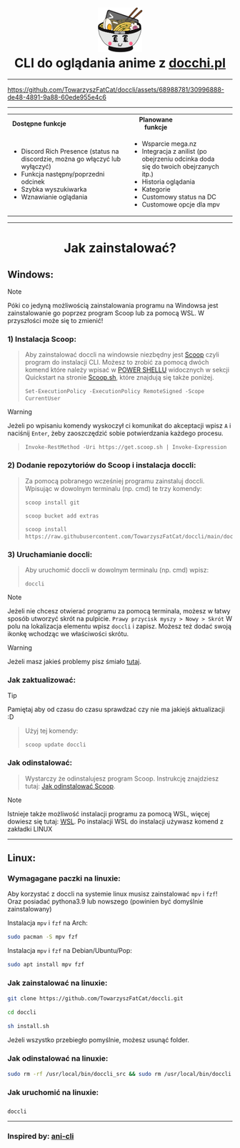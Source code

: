 <h1 align="center">
<img src="icon_1.png" alt="Icon" width="100" height="100"> <br>
CLI do oglądania anime z <a href="https://docchi.pl/">docchi.pl</a>
</h1>

---

https://github.com/TowarzyszFatCat/doccli/assets/68988781/30996888-de48-4891-9a88-60ede955e4c6

---

<table align="center">
<tr>
    <th><div style="width:50%">Dostępne funkcje</div></th>
    <th><div style="width:50%">Planowane funkcje</div></th>
</tr>
<tr>
<td>

- Discord Rich Presence (status na discordzie, można go włączyć lub wyłączyć)
- Funkcja następny/poprzedni odcinek
- Szybka wyszukiwarka
- Wznawianie oglądania

</td>
<td>

- Wsparcie mega.nz
- Integracja z anilist (po obejrzeniu odcinka doda się do twoich obejrzanych itp.)
- Historia oglądania
- Kategorie
- Customowy status na DC
- Customowe opcje dla mpv

</td>
</tr>
</table>

---
<h1 align="center">
    Jak zainstalować?
</h1>

## Windows:

> [!NOTE]
> Póki co jedyną możliwością zainstalowania programu na Windowsa jest zainstalowanie go poprzez program Scoop lub za pomocą WSL. W przyszłości może się to zmienić!

### 1) Instalacja Scoop:
> Aby zainstalować doccli na windowsie niezbędny jest <a href="https://scoop.sh/">Scoop</a> czyli program do instalacji CLI.
> Możesz to zrobić za pomocą dwóch komend które należy wpisać w <a href="https://www.google.com/search?q=powershell+jak+w%C5%82%C4%85czy%C4%87">POWER SHELLU</a> widocznych w sekcji Quickstart na stronie <a href="https://scoop.sh/">Scoop.sh</a>, które znajdują się także poniżej.
> ```
> Set-ExecutionPolicy -ExecutionPolicy RemoteSigned -Scope CurrentUser
> ```

> [!WARNING]
> Jeżeli po wpisaniu komendy wyskoczył ci komunikat do akceptacji wpisz `A` i naciśnij `Enter`, żeby zaoszczędzić sobie potwierdzania każdego procesu.
 
> ```
> Invoke-RestMethod -Uri https://get.scoop.sh | Invoke-Expression
> ```


### 2) Dodanie repozytoriów do Scoop i instalacja doccli:
> Za pomocą pobranego wcześniej programu zainstaluj doccli. Wpisując w dowolnym terminalu (np. cmd) te trzy komendy:
> ```
> scoop install git
> ```
> ```
> scoop bucket add extras
> ```
> ```
> scoop install https://raw.githubusercontent.com/TowarzyszFatCat/doccli/main/doccli.json
> ```

### 3) Uruchamianie doccli:
> Aby uruchomić doccli w dowolnym terminalu (np. cmd) wpisz:
> ```
> doccli
> ```

> [!NOTE]
> Jeżeli nie chcesz otwierać programu za pomocą terminala, możesz w łatwy sposób utworzyć skrót na pulpicie.
> `Prawy przycisk myszy > Nowy > Skrót`
> W polu na lokalizacja elementu wpisz `doccli` i zapisz.
> Możesz też dodać swoją ikonkę wchodząc we właściwości skrótu.


> [!WARNING]
> Jeżeli masz jakieś problemy pisz śmiało <a href="https://github.com/TowarzyszFatCat/doccli/issues/new">tutaj</a>.



### Jak zaktualizować:
> [!TIP]
> Pamiętaj aby od czasu do czasu sprawdzać czy nie ma jakiejś aktualizacji :D

> Użyj tej komendy:
> ```
> scoop update doccli
> ```

### Jak odinstalować:
> Wystarczy że odinstalujesz program Scoop. Instrukcję znajdziesz tutaj:
> <a href="https://github.com/ScoopInstaller/Scoop/wiki/Uninstalling-Scoop">Jak odinstalować Scoop</a>.

> [!NOTE]
> Istnieje także możliwość instalacji programu za pomocą WSL, więcej dowiesz się tutaj:
> <a href="https://learn.microsoft.com/pl-pl/windows/wsl/about">WSL</a>.
> Po instalacji WSL do instalacji używasz komend z zakładki LINUX

---

## Linux:

### Wymagagane paczki na linuxie:
Aby korzystać z doccli na systemie linux musisz zainstalować `mpv` i `fzf`! Oraz posiadać pythona3.9 lub nowszego (powinien być domyślnie zainstalowany)

Instalacja `mpv` i `fzf` na Arch:
```bash
sudo pacman -S mpv fzf
```

Instalacja `mpv` i `fzf` na Debian/Ubuntu/Pop:
```bash
sudo apt install mpv fzf
```

### Jak zainstalować na linuxie:
```bash
git clone https://github.com/TowarzyszFatCat/doccli.git
```
```bash
cd doccli
```
```bash
sh install.sh
```
Jeżeli wszystko przebiegło pomyślnie, możesz usunąć folder.

### Jak odinstalować na linuxie:
```bash
sudo rm -rf /usr/local/bin/doccli_src && sudo rm /usr/local/bin/doccli
```

### Jak uruchomić na linuxie:
#####
```bash
doccli
```

---
### Inspired by: <a href="https://github.com/pystardust/ani-cli">ani-cli</a>
